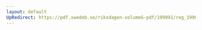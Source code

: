 ```yaml
---
layout: default
UpRedirect: https://pdf.swedeb.se/riksdagen-volumeG-pdf/199091/reg_199091/reg_199091_0035.pdf
---
```

